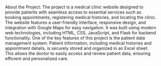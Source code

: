 About the Project:
The project is a medical clinic website designed to provide patients with seamless access to essential services such as booking appointments, registering medical histories, and locating the clinic. The website features a user-friendly interface, responsive design, and integration with Google Maps for easy navigation. It was built using modern web technologies, including HTML, CSS, JavaScript, and Flask for backend functionality.
One of the key features of this project is the patient data management system. Patient information, including medical histories and appointment details, is securely stored and organized in an Excel sheet. This allows the doctor to easily access and review patient data, ensuring efficient and personalized care.
